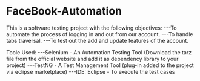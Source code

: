 # FaceBook-Automation

This is a software testing project with the following objectives:
---To automate the process of logging in and out from our account.
---To handle tabs traversal.
---To test out the add and update features of the account.

Toole Used:
---Selenium - An Automation Testing Tool (Download the tarz file from the official website and add it as  dependency library to your project)
---TestNG - A Test Management Tool (plug-in added to the project via eclipse marketplace)
---IDE: Eclipse - To execute the test cases
